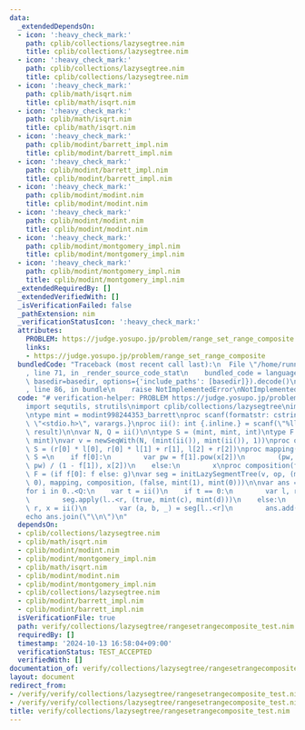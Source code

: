 ```yaml
---
data:
  _extendedDependsOn:
  - icon: ':heavy_check_mark:'
    path: cplib/collections/lazysegtree.nim
    title: cplib/collections/lazysegtree.nim
  - icon: ':heavy_check_mark:'
    path: cplib/collections/lazysegtree.nim
    title: cplib/collections/lazysegtree.nim
  - icon: ':heavy_check_mark:'
    path: cplib/math/isqrt.nim
    title: cplib/math/isqrt.nim
  - icon: ':heavy_check_mark:'
    path: cplib/math/isqrt.nim
    title: cplib/math/isqrt.nim
  - icon: ':heavy_check_mark:'
    path: cplib/modint/barrett_impl.nim
    title: cplib/modint/barrett_impl.nim
  - icon: ':heavy_check_mark:'
    path: cplib/modint/barrett_impl.nim
    title: cplib/modint/barrett_impl.nim
  - icon: ':heavy_check_mark:'
    path: cplib/modint/modint.nim
    title: cplib/modint/modint.nim
  - icon: ':heavy_check_mark:'
    path: cplib/modint/modint.nim
    title: cplib/modint/modint.nim
  - icon: ':heavy_check_mark:'
    path: cplib/modint/montgomery_impl.nim
    title: cplib/modint/montgomery_impl.nim
  - icon: ':heavy_check_mark:'
    path: cplib/modint/montgomery_impl.nim
    title: cplib/modint/montgomery_impl.nim
  _extendedRequiredBy: []
  _extendedVerifiedWith: []
  _isVerificationFailed: false
  _pathExtension: nim
  _verificationStatusIcon: ':heavy_check_mark:'
  attributes:
    PROBLEM: https://judge.yosupo.jp/problem/range_set_range_composite
    links:
    - https://judge.yosupo.jp/problem/range_set_range_composite
  bundledCode: "Traceback (most recent call last):\n  File \"/home/runner/.local/lib/python3.10/site-packages/onlinejudge_verify/documentation/build.py\"\
    , line 71, in _render_source_code_stat\n    bundled_code = language.bundle(stat.path,\
    \ basedir=basedir, options={'include_paths': [basedir]}).decode()\n  File \"/home/runner/.local/lib/python3.10/site-packages/onlinejudge_verify/languages/nim.py\"\
    , line 86, in bundle\n    raise NotImplementedError\nNotImplementedError\n"
  code: "# verification-helper: PROBLEM https://judge.yosupo.jp/problem/range_set_range_composite\n\
    import sequtils, strutils\nimport cplib/collections/lazysegtree\nimport cplib/modint/modint\n\
    \ntype mint = modint998244353_barrett\nproc scanf(formatstr: cstring){.header:\
    \ \"<stdio.h>\", varargs.}\nproc ii(): int {.inline.} = scanf(\"%lld\\n\", addr\
    \ result)\n\nvar N, Q = ii()\n\ntype S = (mint, mint, int)\ntype F = (bool, mint,\
    \ mint)\nvar v = newSeqWith(N, (mint(ii()), mint(ii()), 1))\nproc op(l, r: S):\
    \ S = (r[0] * l[0], r[0] * l[1] + r[1], l[2] + r[2])\nproc mapping(f: F, x: S):\
    \ S =\n    if f[0]:\n        var pw = f[1].pow(x[2])\n        (pw, f[2] * (1 -\
    \ pw) / (1 - f[1]), x[2])\n    else:\n        x\nproc composition(f: F, g: F):\
    \ F = (if f[0]: f else: g)\nvar seg = initLazySegmentTree(v, op, (mint(1), mint(0),\
    \ 0), mapping, composition, (false, mint(1), mint(0)))\n\nvar ans = newSeq[mint]()\n\
    for i in 0..<Q:\n    var t = ii()\n    if t == 0:\n        var l, r, c, d = ii()\n\
    \        seg.apply(l..<r, (true, mint(c), mint(d)))\n    else:\n        var l,\
    \ r, x = ii()\n        var (a, b, _) = seg[l..<r]\n        ans.add(a * x + b)\n\
    echo ans.join(\"\\n\")\n"
  dependsOn:
  - cplib/collections/lazysegtree.nim
  - cplib/math/isqrt.nim
  - cplib/modint/modint.nim
  - cplib/modint/montgomery_impl.nim
  - cplib/math/isqrt.nim
  - cplib/modint/modint.nim
  - cplib/modint/montgomery_impl.nim
  - cplib/collections/lazysegtree.nim
  - cplib/modint/barrett_impl.nim
  - cplib/modint/barrett_impl.nim
  isVerificationFile: true
  path: verify/collections/lazysegtree/rangesetrangecomposite_test.nim
  requiredBy: []
  timestamp: '2024-10-13 16:58:04+09:00'
  verificationStatus: TEST_ACCEPTED
  verifiedWith: []
documentation_of: verify/collections/lazysegtree/rangesetrangecomposite_test.nim
layout: document
redirect_from:
- /verify/verify/collections/lazysegtree/rangesetrangecomposite_test.nim
- /verify/verify/collections/lazysegtree/rangesetrangecomposite_test.nim.html
title: verify/collections/lazysegtree/rangesetrangecomposite_test.nim
---
```


